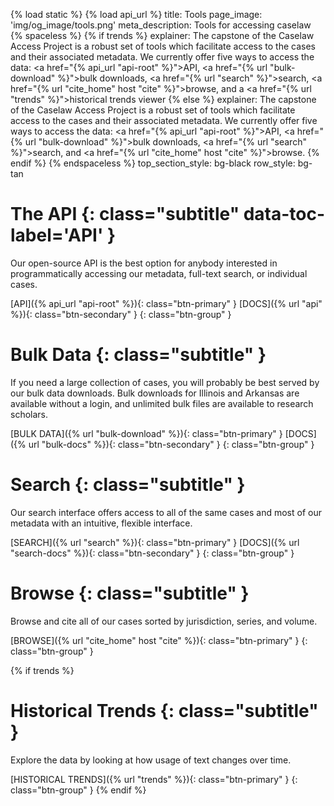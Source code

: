 {% load static %}
{% load api_url %}
title: Tools
page_image: 'img/og_image/tools.png'
meta_description: Tools for accessing caselaw
{% spaceless %}
{% if trends %}
explainer: The capstone of the Caselaw Access Project is a robust set of tools which facilitate access to the cases
    and their associated metadata. We currently offer five ways to access the data:
    <a href="{% api_url "api-root" %}">API</a>, <a href="{% url "bulk-download" %}">bulk downloads</a>,
    <a href="{% url "search" %}">search</a>, <a href="{% url "cite_home" host "cite" %}">browse</a>, and a
    <a href="{% url "trends" %}">historical trends viewer</a>
{% else %}
explainer: The capstone of the Caselaw Access Project is a robust set of tools which facilitate access to the cases
    and their associated metadata. We currently offer five ways to access the data:
    <a href="{% api_url "api-root" %}">API</a>, <a href="{% url "bulk-download" %}">bulk downloads</a>,
    <a href="{% url "search" %}">search</a>, and <a href="{% url "cite_home" host "cite" %}">browse</a>.
{% endif %}
{% endspaceless %}
top_section_style: bg-black
row_style: bg-tan

# The API {: class="subtitle" data-toc-label='API' }
Our open-source API is the best option for anybody interested in programmatically accessing our metadata, full-text 
search, or individual cases.

[API]({% api_url "api-root" %}){: class="btn-primary" }
[DOCS]({% url "api" %}){: class="btn-secondary" }
{: class="btn-group" }

# Bulk Data {: class="subtitle" }
If you need a large collection of cases, you will probably be best served by our bulk data downloads. Bulk downloads 
for Illinois and Arkansas are available without a login, and unlimited bulk files are available to research scholars.

[BULK DATA]({% url "bulk-download" %}){: class="btn-primary" }
[DOCS]({% url "bulk-docs" %}){: class="btn-secondary" }
{: class="btn-group" }
    
# Search {: class="subtitle" }
Our search interface offers access to all of the same cases and most of our metadata with an intuitive, flexible 
interface.

[SEARCH]({% url "search" %}){: class="btn-primary" }
[DOCS]({% url "search-docs" %}){: class="btn-secondary" }
{: class="btn-group" }
 
# Browse {: class="subtitle" }
Browse and cite all of our cases sorted by jurisdiction, series, and volume.

[BROWSE]({% url "cite_home" host "cite" %}){: class="btn-primary" }
{: class="btn-group" }

{% if trends %}
# Historical Trends {: class="subtitle" }
Explore the data by looking at how usage of text changes over time.
    
[HISTORICAL TRENDS]({% url "trends" %}){: class="btn-primary" }
{: class="btn-group" }
{% endif %}